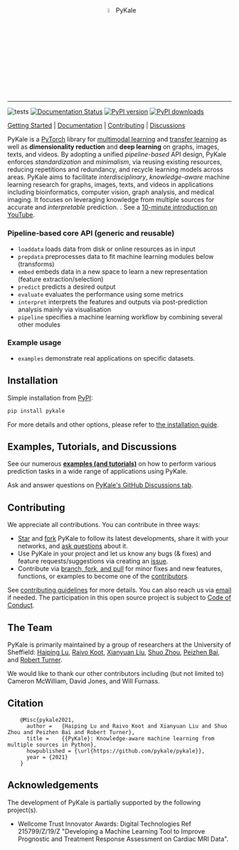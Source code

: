 <p align="center">
  <img src="https://github.com/pykale/pykale/raw/master/docs/images/pykale_logo.png" width="5%" alt='project-monai'> PyKale
</p>

-----------------------------------------

![tests](https://github.com/pykale/pykale/workflows/test/badge.svg)
[![Documentation Status](https://readthedocs.org/projects/pykale/badge/?version=latest)](https://pykale.readthedocs.io/en/latest/?badge=latest)
[![PyPI version](https://img.shields.io/pypi/v/pykale?color=blue)](https://pypi.org/project/pykale/)
[![PyPI downloads](https://pepy.tech/badge/pykale)](https://pepy.tech/project/pykale)

[Getting Started](https://github.com/pykale/pykale/tree/master/examples) |
[Documentation](https://pykale.readthedocs.io/) |
[Contributing](https://github.com/pykale/pykale/blob/master/.github/CONTRIBUTING.md) |
[Discussions](https://github.com/pykale/pykale/discussions)

 PyKale is a [PyTorch](https://pytorch.org/) library for [multimodal learning](https://en.wikipedia.org/wiki/Multimodal_learning) and [transfer learning](https://en.wikipedia.org/wiki/Transfer_learning) as well as **dimensionality reduction** and **deep learning** on graphs, images, texts, and videos. By adopting a unified *pipeline-based* API design, PyKale enforces *standardization* and *minimalism*, via reusing existing resources, reducing repetitions and redundancy, and recycle learning models across areas. PyKale aims to facilitate *interdisciplinary*, *knowledge-aware* machine learning research for graphs, images, texts, and videos in applications including bioinformatics, computer vision, graph analysis, and medical imaging. It focuses on leveraging knowledge from multiple sources for accurate and *interpretable* prediction. . See a [10-minute introduction on YouTube](https://www.youtube.com/playlist?list=PLuRoUKdWifzzXGInKdWG2VDeINBJ2MCYq).

### Pipeline-based core API (generic and reusable)

- `loaddata` loads data from disk or online resources as in input
- `prepdata` preprocesses data to fit machine learning modules below (transforms)
- `embed` embeds data in a new space to learn a new representation (feature extraction/selection)
- `predict` predicts a desired output
- `evaluate` evaluates the performance using some metrics
- `interpret` interprets the features and outputs via post-prediction analysis mainly via visualisation
- `pipeline` specifies a machine learning workflow by combining several other modules

### Example usage

- `examples` demonstrate real applications on specific datasets.

## Installation

Simple installation from [PyPI](https://pypi.org/project/pykale/):

```bash
pip install pykale
```

For more details and other options, please refer to [the installation guide](https://pykale.readthedocs.io/en/latest/installation.html).

## Examples, Tutorials, and Discussions

See our numerous [**examples (and tutorials)**](https://github.com/pykale/pykale/tree/master/examples) on how to perform various prediction tasks in a wide range of applications using PyKale.

Ask and answer questions on [PyKale's GitHub Discussions tab](https://github.com/pykale/pykale/discussions).

## Contributing

We appreciate all contributions. You can contribute in three ways:

- [Star](https://docs.github.com/en/github/getting-started-with-github/saving-repositories-with-stars) and [fork](https://docs.github.com/en/github/getting-started-with-github/fork-a-repo) PyKale to follow its latest developments, share it with your networks, and [ask questions](https://github.com/pykale/pykale/discussions)  about it.
- Use PyKale in your project and let us know any bugs (& fixes) and feature requests/suggestions via creating an [issue](https://github.com/pykale/pykale/issues).
- Contribute via [branch, fork, and pull](https://github.com/pykale/pykale/blob/master/CONTRIBUTING.md#branch-fork-and-pull) for minor fixes and new features, functions, or examples to become one of the [contributors](https://github.com/pykale/pykale/graphs/contributors).

See [contributing guidelines](https://github.com/pykale/pykale/blob/master/.github/CONTRIBUTING.md) for more details. You can also reach us via <a href="mailto:pykale-group&#64;sheffield.ac.uk">email</a> if needed. The participation in this open source project is subject to [Code of Conduct](https://github.com/pykale/pykale/blob/master/.github/CODE_OF_CONDUCT.md).

## The Team

PyKale is primarily maintained by a group of researchers at the University of Sheffield: [Haiping Lu](http://staffwww.dcs.shef.ac.uk/people/H.Lu/), [Raivo Koot](https://github.com/RaivoKoot), [Xianyuan Liu](https://github.com/XianyuanLiu), [Shuo Zhou](https://sz144.github.io/), [Peizhen Bai](https://github.com/pz-white), and [Robert Turner](https://github.com/bobturneruk).

We would like to thank our other contributors including (but not limited to) Cameron McWilliam, David Jones, and Will Furnass.

## Citation

```lang-latex
    @Misc{pykale2021,
      author =   {Haiping Lu and Raivo Koot and Xianyuan Liu and Shuo Zhou and Peizhen Bai and Robert Turner},
      title =    {{PyKale}: Knowledge-aware machine learning from multiple sources in Python},
      howpublished = {\url{https://github.com/pykale/pykale}},
      year = {2021}
    }
```

## Acknowledgements

The development of PyKale is partially supported by the following project(s).

- Wellcome Trust Innovator Awards: Digital Technologies Ref 215799/Z/19/Z "Developing a Machine Learning Tool to Improve Prognostic and Treatment Response Assessment on Cardiac MRI Data".
